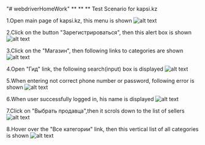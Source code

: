 "# webdriverHomeWork" 
**
**
**
Test Scenario for kapsi.kz

1.Open main page of kapsi.kz, this menu is shown 
![alt text](https://github.com/Zhadyra98/webdriverHomeWork/blob/main/src/imgs/1kaspi.PNG)


2.Click on the button "Зарегистрироваться", then this alert box is shown 
![alt text](https://github.com/Zhadyra98/webdriverHomeWork/blob/main/src/imgs/2kaspi.PNG)

3.Click on the "Maгазин", then following links to categories are shown
![alt text](https://github.com/Zhadyra98/webdriverHomeWork/blob/main/src/imgs/3kaspi.PNG)

4.Open "Гид" link, the following search(input) box is displayed
![alt text](https://github.com/Zhadyra98/webdriverHomeWork/blob/main/src/imgs/4kaspi.PNG)

5.When entering not correct phone number or password, following error is shown
![alt text](https://github.com/Zhadyra98/webdriverHomeWork/blob/main/src/imgs/5kaspi.PNG)

6.When user successfully logged in, his name is displayed
![alt text](https://github.com/Zhadyra98/webdriverHomeWork/blob/main/src/imgs/6kaspi.PNG)

7.Click  on "Выбрать продавца",then it scrols down to the list of sellers
![alt text](https://github.com/Zhadyra98/webdriverHomeWork/blob/main/src/imgs/7kaspi.PNG)

8.Hover over the "Все категории" link, then this vertical list of all categories is shown
![alt text](https://github.com/Zhadyra98/webdriverHomeWork/blob/main/src/imgs/8kaspi.png)
